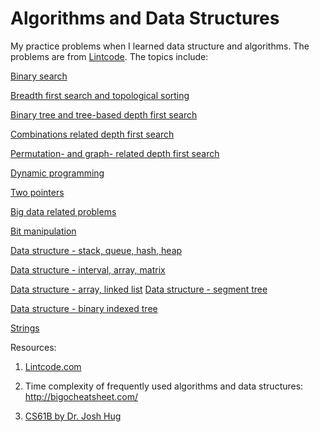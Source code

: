 # Algorithms and Data Structures 

My practice problems when I learned data structure and algorithms. The problems are from [Lintcode](https://lintcode.com). The topics include: 


[Binary search](https://github.com/QianqianShan/Algorithms_and_data_structure/blob/master/Binary-search-logN-time.md)

[Breadth first search and topological sorting](https://github.com/QianqianShan/Algorithms_and_data_structure/blob/master/BFS-and-topological-sort.md)

[Binary tree and tree-based depth first search](https://github.com/QianqianShan/Algorithms_and_data_structure/blob/master/Binary-search-logN-time.md)

[Combinations related depth first search](https://github.com/QianqianShan/Algorithms_and_data_structure/blob/master/Combination-based-DFS.md)

[Permutation- and graph- related depth first search](https://github.com/QianqianShan/Algorithms_and_data_structure/blob/master/Permutation-based-and-graph-based-DFS.md)

[Dynamic programming](https://github.com/QianqianShan/Algorithms_and_data_structure/blob/master/Dynamic_programming.md)

[Two pointers](https://github.com/QianqianShan/Algorithms_and_data_structure/blob/master/Two-pointers.md)

[Big data related problems](https://github.com/QianqianShan/Algorithms_and_data_structure/blob/master/Big-data-related-questions.md)

[Bit manipulation](https://github.com/QianqianShan/Algorithms_and_data_structure/blob/master/Bit_manipulation.md)

[Data structure - stack, queue, hash, heap](https://github.com/QianqianShan/Algorithms_and_data_structure/blob/master/Data-structure-stack-queue-hash-heap.md)

[Data structure - interval, array, matrix](https://github.com/QianqianShan/Algorithms_and_data_structure/blob/master/Data-structure-interval-array-matrix.md)

[Data structure - array, linked list](https://github.com/QianqianShan/Algorithms_and_data_structure/blob/master/Data-structure-array-linked-list.md)
[Data structure - segment tree](https://github.com/QianqianShan/Algorithms_and_data_structure/blob/master/Data-structure-segment-tree.md)

[Data structure - binary indexed tree](https://github.com/QianqianShan/Algorithms_and_data_structure/blob/master/Data-structure-interval-array-matrix.md)

[Strings](https://github.com/QianqianShan/Algorithms_and_data_structure/blob/master/Data-structure-string-related.md)


Resources: 

1. [Lintcode.com](https://github.com/QianqianShan/Algorithms_and_data_structure/blob/master/Data-structure-string-related.md)

2. Time complexity of frequently used algorithms and data structures: 
http://bigocheatsheet.com/

3. [CS61B by Dr. Josh Hug](https://sp19.datastructur.es/)
